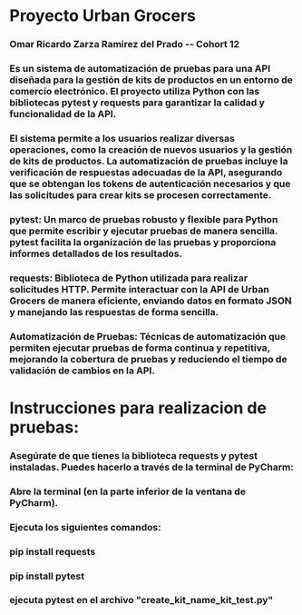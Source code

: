 # Proyecto Urban Grocers 
### Omar Ricardo Zarza Ramirez del Prado -- Cohort 12
### Es un sistema de automatización de pruebas para una API diseñada para la gestión de kits de productos en un entorno de comercio electrónico. El proyecto utiliza Python con las bibliotecas pytest y requests para garantizar la calidad y funcionalidad de la API.
### El sistema permite a los usuarios realizar diversas operaciones, como la creación de nuevos usuarios y la gestión de kits de productos. La automatización de pruebas incluye la verificación de respuestas adecuadas de la API, asegurando que se obtengan los tokens de autenticación necesarios y que las solicitudes para crear kits se procesen correctamente.
### pytest: Un marco de pruebas robusto y flexible para Python que permite escribir y ejecutar pruebas de manera sencilla. pytest facilita la organización de las pruebas y proporciona informes detallados de los resultados.
### requests: Biblioteca de Python utilizada para realizar solicitudes HTTP. Permite interactuar con la API de Urban Grocers de manera eficiente, enviando datos en formato JSON y manejando las respuestas de forma sencilla.
### Automatización de Pruebas: Técnicas de automatización que permiten ejecutar pruebas de forma continua y repetitiva, mejorando la cobertura de pruebas y reduciendo el tiempo de validación de cambios en la API.
# Instrucciones para realizacion de pruebas:
### Asegúrate de que tienes la biblioteca requests y pytest instaladas. Puedes hacerlo a través de la terminal de PyCharm:
### Abre la terminal (en la parte inferior de la ventana de PyCharm).
### Ejecuta los siguientes comandos:
### pip install requests
### pip install pytest
### ejecuta pytest en el archivo "create_kit_name_kit_test.py"
